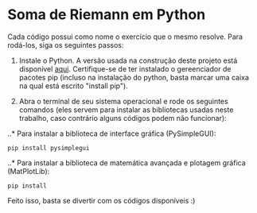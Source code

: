 # Soma de Riemann em Python

Cada código possui como nome o exercício que o mesmo resolve. Para rodá-los, siga os seguintes passos:

1. Instale o Python. A versão usada na construção deste projeto está disponível [aqui](https://www.python.org/downloads/release/python-385/). Certifique-se de ter instalado o gereenciador de pacotes pip (incluso na instalação do python, basta marcar uma caixa na qual está escrito "install pip").

2. Abra o terminal de seu sistema operacional e rode os seguintes comandos (eles servem para instalar as bibliotecas usadas neste trabalho, caso contrário alguns códigos podem não funcionar):

..* Para instalar a biblioteca de interface gráfica (PySimpleGUI):
```
pip install pysimplegui
```

..* Para instalar a biblioteca de matemática avançada e plotagem gráfica (MatPlotLib):
```
pip install
```

Feito isso, basta se divertir com os códigos disponíveis :)